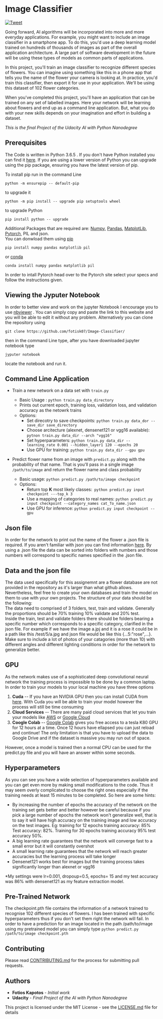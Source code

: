 # Image Classifier 
[![Tweet](https://img.shields.io/twitter/url/http/shields.io.svg?style=social)](https://twitter.com/intent/tweet?text=Get%20over%20170%20free%20design%20blocks%20based%20on%20Bootstrap%204&url=https://www.froala.com/design-blocks&via=froala&hashtags=bootstrap,design,templates,blocks,developers)

  Going forward, AI algorithms will be incorporated into more and more everyday applications. For example, you might want to include an image classifier in a smartphone app. To do this, you'd use a deep learning model trained on hundreds of thousands of images as part of the overall application architecture. A large part of software development in the future will be using these types of models as common parts of applications.
  
  In this project, you'll train an image classifier to recognize different species of flowers. You can imagine using something like this in a phone app that tells you the name of the flower your camera is looking at. In practice, you'd train this classifier, then export it for use in your application. We'll be using this dataset of 102 flower categories.
  
  When you've completed this project, you'll have an application that can be trained on any set of labelled images. Here your network will be learning about flowers and end up as a command line application. But, what you do with your new skills depends on your imagination and effort in building a dataset.
  
  *This is the final Project of the Udacity AI with Python Nanodegree*


## Prerequisites
The Code is written in Python 3.6.5 . If you don't have Python installed you can find it [here](https://www.python.org/downloads/). If you are using a lower version of Python you can upgrade using the pip package, ensuring you have the latest version of pip. 

To install pip run in the command Line
```
python -m ensurepip -- default-pip
``` 
to upgrade it 
```
python -m pip install -- upgrade pip setuptools wheel
```
to upgrade Python
```
pip install python -- upgrade
```
Additional Packages that are required are: [Numpy](http://www.numpy.org/), [Pandas](https://pandas.pydata.org/), [MatplotLib](https://matplotlib.org/), [Pytorch](https://pytorch.org/), PIL and json.\
You can donwload them using [pip](https://pypi.org/project/pip/)
```
pip install numpy pandas matplotlib pil
```
or [conda](https://anaconda.org/anaconda/python)
```
conda install numpy pandas matplotlib pil
```
In order to intall Pytorch head over to the Pytorch site select your specs and follow the instructions given.

## Viewing the Jyputer Notebook
In order to better view and work on the jupyter Notebook I encourage you to use [nbviewer](https://nbviewer.jupyter.org/) . You can simply copy and paste the link to this website and you will be able to edit it without any problem. Alternatively you can clone the repository using 
```
git clone https://github.com/fotisk07/Image-Classifier/
```
then in the command Line type, after you have downloaded jupyter notebook type
```
jyputer notebook
```
locate the notebook and run it.


## Command Line Application
* Train a new network on a data set with ```train.py```
  * Basic Usage : ```python train.py data_directory```
  * Prints out current epoch, training loss, validation loss, and validation accuracy as the netowrk trains
  * Options:
    * Set direcotry to save checkpoints: ```python train.py data_dor --save_dir save_directory```
    * Choose arcitecture (alexnet, densenet121 or vgg16 available): ```pytnon train.py data_dir --arch "vgg16"```
    * Set hyperparameters: ```python train.py data_dir --learning_rate 0.001 --hidden_layer1 120 --epochs 20 ```
    * Use GPU for training: ```python train.py data_dir --gpu gpu```
    
* Predict flower name from an image with ```predict.py``` along with the probability of that name. That is you'll pass in a single image ```/path/to/image``` and return the flower name and class probability
  * Basic usage: ```python predict.py /path/to/image checkpoint```
  * Options:
    * Return top **K** most likely classes:``` python predict.py input checkpoint ---top_k 3```
    * Use a mapping of categories to real names: ```python predict.py input checkpoint --category_names cat_To_name.json```
    * Use GPU for inference: ```python predict.py input checkpoint --gpu```

## Json file
In order for the network to print out the name of the flower a .json file is required. If you aren't familiar with json you can find information [here](https://www.json.org/). By using a .json file the data can be sorted into folders with numbers and those numbers will correspond to specific names specified in the .json file.

## Data and the json file
The data used specifically for this assignemnt are a flower database are not provided in the repository as it's larger than what github allows. Nevertheless, feel free to create your own databases and train the model on them to use with your own projects. The structure of your data should be the following:\
The data need to comprised of 3 folders, test, train and validate. Generally the proportions should be 70% training 10% validate and 20% test.\
Inside the train, test and validate folders there should be folders bearing a specific number which corresponds to a specific category, clarified in the json file. For example if we have the image a.jpj and it is a rose it could be in a path like this /test/5/a.jpg and json file would be like this {...5:"rose",...}. Make sure to include a lot of photos of your catagories (more than 10) with different angles and different lighting conditions in order for the network to generalize better.
    

## GPU
As the network makes use of a sophisticated deep convolutional neural network  the training process is impossible to be done by a common laptop. In order to train your models to your local machine you have three options

1. **Cuda** -- If you have an NVIDIA GPU then you can install CUDA from [here](https://developer.nvidia.com/cuda-downloads). With Cuda you will be able to train your model however the process will still be time consuming
2. **Cloud Services** -- There are many paid cloud services that let you train your models like [AWS](https://aws.amazon.com/fr/) or  [Google Cloud](https://cloud.google.com/)
3. **Coogle Colab** -- [Google Colab](https://colab.research.google.com/) gives you free access to a tesla K80 GPU for 12 hours at a time. Once 12 hours have ellapsed you can just reload and continue! The only limitation is that you have to upload the data to Google Drive and if the dataset is massive you may run out of space.

However, once a model is trained then a normal CPU can be used for the predict.py file and you will have an answer within some seconds.

## Hyperparameters
As you can see you have a wide selection of hyperparameters available and you can get even more by making small modifications to the code. Thus it may seem overly complicated to choose the right ones especially if the training needs at least 15 minutes to be completed. So here are some hints:
* By increasing the number of epochs the accuracy of the network on the training set gets better and better however be careful because if you pick a large number of epochs the network won't generalize well, that is to say it will have high accuracy on the training image and low accuracy on the test images. Eg: training for 12 epochs training accuracy: 85% Test accuracy: 82%. Training for 30 epochs training accuracy 95% test accuracy 50%.
* A big learning rate guarantees that the network will converge fast to a small error but it will constantly overshot
* A small learning rate guarantees that the network will reach greater accuracies but the learning process will take longer
* Densenet121 works best for images but the training process takes significantly longer than alexnet or vgg16

*My settings were lr=0.001, dropoup=0.5, epochs= 15 and my test accuracy was 86% with densenet121 as my feature extraction model.

## Pre-Trained Network
The checkpoint.pth file contains the information of a network trained to recognise 102 different species of flowers. I has been trained with specific hyperparameters thus if you don't set them right the network will fail. In order to have a prediction for an image located in the path /path/to/image using my pretrained model you can simply type ```python predict.py /path/to/image checkpoint.pth```

## Contributing

Please read [CONTRIBUTING.md](https://github.com/fotisk07/Image-Classifier/blob/master/CONTRIBUTING) for the process for submitting pull requests. 

## Authors

* **Fotios Kapotos** - *Initial work* 
* **Udacity** - *Final Project of the AI with Python Nanodegree*

This project is licensed under the MIT License - see the [LICENSE.md](https://github.com/fotisk07/Image-Classifier/blob/master/LICENSE) file for details
